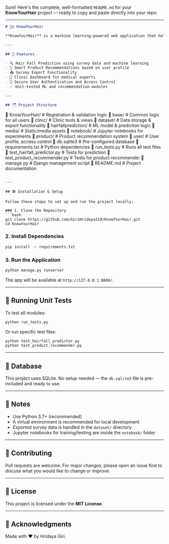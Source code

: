 Sure! Here's the complete, well-formatted `README.md` for your **KnowYourHair** project — ready to copy and paste directly into your repo:

---

```markdown
# 💇‍♀️ KnowYourHair

**KnowYourHair** is a machine learning–powered web application that helps users predict hair fall issues and receive personalized hair care product recommendations. It features a secure user system, data export functionality, clinic management, and unit-tested ML modules.

---

## 🚀 Features

- 🔍 Hair Fall Prediction using survey data and machine learning
- 🧴 Smart Product Recommendations based on user profile
- 📤 Survey Export Functionality
- 🏥 Clinic Dashboard for medical experts
- 🔐 Secure User Authentication and Access Control
- ✅ Unit-tested ML and recommendation modules

---

## 🗂 Project Structure

```
📁 KnowYourHair/             # Registration & validation logic
📁 base/                     # Common logic for all users
📁 clinic/                   # Clinic tools & views
📁 dataset/                  # Data storage & export functionality
📁 hairfallprediction/       # ML model & prediction logic
📁 media/                    # Static/media assets
📁 notebook/                 # Jupyter notebooks for experiments
📁 product/                  # Product recommendation system
📁 user/                     # User profile, access control
📄 db.sqlite3                # Pre-configured database
📄 requirements.txt          # Python dependencies
📄 run_tests.py              # Runs all test files
📄 test_hairfall_predictor.py  # Tests for prediction
📄 test_product_recommender.py # Tests for product recommender
📄 manage.py                 # Django management script
📄 README.md                 # Project documentation
```

---

## 🛠 Installation & Setup

Follow these steps to set up and run the project locally:

### 1. Clone the Repository
```bash
git clone https://github.com/GiriHridaya319/KnowYourHair.git
cd KnowYourHair
```

### 2. Install Dependencies
```bash
pip install -r requirements.txt
```

### 3. Run the Application
```bash
python manage.py runserver
```

The app will be available at `http://127.0.0.1:8000/`.

---

## 🧪 Running Unit Tests

To test all modules:
```bash
python run_tests.py
```

Or run specific test files:
```bash
python test_hairfall_predictor.py
python test_product_recommender.py
```

---

## 💾 Database

This project uses SQLite. No setup needed — the `db.sqlite3` file is pre-included and ready to use.

---

## 📌 Notes

- Use Python 3.7+ (recommended)
- A virtual environment is recommended for local development
- Exported survey data is handled in the `dataset/` directory
- Jupyter notebooks for training/testing are inside the `notebook/` folder

---

## 🤝 Contributing

Pull requests are welcome. For major changes, please open an issue first to discuss what you would like to change or improve.

---

## 📃 License

This project is licensed under the **MIT License**.

---

## 🙌 Acknowledgments

Made with ❤️ by Hridaya Giri.
